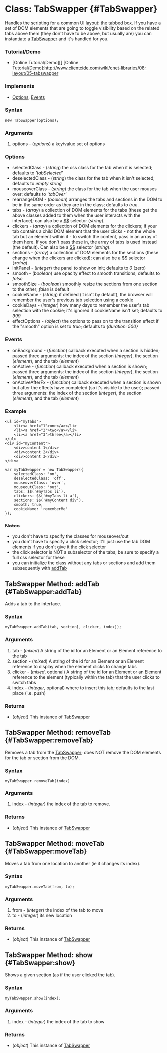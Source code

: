 Class: TabSwapper {#TabSwapper}
===============================

Handles the scripting for a common UI layout: the tabbed box. If you have a set of DOM elements that are going to toggle visibility based on the related tabs above them (they don't have to be above, but usually are) you can instantiate a [TabSwapper][] and it's handled for you.

### Tutorial/Demo

* [Online Tutorial/Demo][]
[Online Tutorial/Demo]:http://www.clientcide.com/wiki/cnet-libraries/08-layout/05-tabswapper

### Implements

* [Options][], [Events][]

### Syntax

	new TabSwapper(options);

### Arguments

1. options - (*options*) a key/value set of options

### Options	
* selectedClass - (*string*) the css class for the tab when it is selected; defaults to *'tabSelected'*
* deselectedClass - (*string*) the class for the tab when it isn't selected; defaults to *empty string*
* mouseoverClass - (*string*) the class for the tab when the user mouses over; defaults to *'tabOver'*
* rearrangeDOM - (*boolean*) arranges the tabs and sections in the DOM to be in the same order as they are in the class; defaults to *true*.
* tabs - (*array*) a collection of DOM elements for the tabs (these get the above classes added to them when the user interacts with the interface); can also be a [$$][] selector (*string*).
* clickers - (*array*) a collection of DOM elements for the clickers; if your tab contains a child DOM element that the user clicks - not the whole tab but an element within it - to switch the content, pass in an array of them here. If you don't pass these in, the array of tabs is used instead (the default). Can also be a [$$][] selector (*string*).
* sections - (*array*) a collection of DOM elements for the sections (these change when the clickers are clicked); can also be a [$$][] selector (*string*).
* initPanel - (*integer*) the panel to show on init; defaults to *0* (zero)
* smooth - (*boolean*) use opacity effect to smooth transitions; defaults to *false*
* smoothSize - (*boolean*) smoothly resize the sections from one section to the other; *false* is default
* cookieName - (*string*) if defined (it isn't by default), the browser will remember the user's previous tab selection using a cookie
* cookieDays - (*integer*) how many days to remember the user's tab selection with the cookie; it's ignored if cookieName isn't set; defaults to *999*
* effectOptions - (*object*) the options to pass on to the transition effect if the "smooth" option is set to *true*; defaults to *{duration: 500}*

### Events

* onBackground - (*function*) callback executed when a section is hidden; passed three arguments: the index of the section (*integer*), the section (*element*), and the tab (*element*)
* onActive - (*function*) callback executed when a section is shown; passed three arguments: the index of the section (*integer*), the section (*element*), and the tab (*element*)
* onActiveAfterFx - (*function*) callback executed when a section is shown but after the effects have completed (so it's visible to the user); passed three arguments: the index of the section (*integer*), the section (*element*), and the tab (*element*)

### Example

	<ul id="myTabs">
		<li><a href="1">one</a></li>
		<li><a href="2">two</a></li>
		<li><a href="3">three</a></li>
	</ul>
	<div id="myContent">
		<div>content 1</div>
		<div>content 2</div>
		<div>content 3</div>
	</div>
	
	var myTabSwapper = new TabSwapper({
		selectedClass: 'on',
		deselectedClass: 'off',
		mouseoverClass: 'over',
		mouseoutClass: 'out',
		tabs: $$('#myTabs li'),
		clickers: $$('#myTabs li a'),
		sections: $$('#myContent div'),
		smooth: true,
		cookieName: 'rememberMe'
	});

### Notes

* you don't have to specify the classes for mouseover/out
* you don't have to specify a click selector; it'll just use the tab DOM elements if you don't give it the click selector
* the click selector is NOT a subselector of the tabs; be sure to specify a full css selector for these
* you can initialize the class without any tabs or sections and add them subsequently with [addTab][]
			 
TabSwapper Method: addTab {#TabSwapper:addTab}
----------------------------------------------

Adds a tab to the interface.

### Syntax

	myTabSwapper.addTab(tab, section[, clicker, index]);

###	Arguments

1. tab - (*mixed*) A string of the id for an Element or an Element reference to the tab
2. section - (*mixed*) A string of the id for an Element or an Element reference to display when the element clicks to change tabs
3. clicker - (*mixed*, optional) A string of the id for an Element or an Element reference to the element (typically within the tab) that the user clicks to switch tabs
4. index - (*integer*, optional) where to insert this tab; defaults to the last place (i.e. push)

### Returns

* (*object*) This instance of [TabSwapper][]

TabSwapper Method: removeTab {#TabSwapper:removeTab}
----------------------------------------------------

Removes a tab from the [TabSwapper][]; does NOT remove the DOM elements for the tab or section from the DOM.

### Syntax

	myTabSwapper.removeTab(index)

### Arguments

1.	index - (*integer*) the index of the tab to remove.

### Returns

* (*object*) This instance of [TabSwapper][]

TabSwapper Method: moveTab {#TabSwapper:moveTab}
------------------------------------------------

Moves a tab from one location to another (ie it changes its index).

### Syntax

	myTabSwapper.moveTab(from, to);

### Arguments

1. from - (*integer*) the index of the tab to move
2. to - (*integer*) its new location

### Returns

* (*object*) This instance of [TabSwapper][]

TabSwapper Method: show {#TabSwapper:show}
------------------------------------------

Shows a given section (as if the user clicked the tab).

### Syntax

	myTabSwapper.show(index);

### Arguments

1. index - (*integer*) the index of the tab to show

### Returns

* (*object*) This instance of [TabSwapper][]

[TabSwapper]: #TabSwapper
[addTab]: #TabSwapper:addTab
[$$]: http://www.mootools.net/docs/core/Element/Element#dollars
[Options]: http://www.mootools.net/docs/core/Class/Class.Extras#Options
[Events]: http://www.mootools.net/docs/core/Class/Class.Extras#Events
